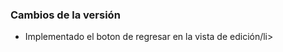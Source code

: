 <h3>Cambios de la versión</h3>

<ul>
<li>Implementado el boton de regresar en la vista de edición/li>
</ul>        